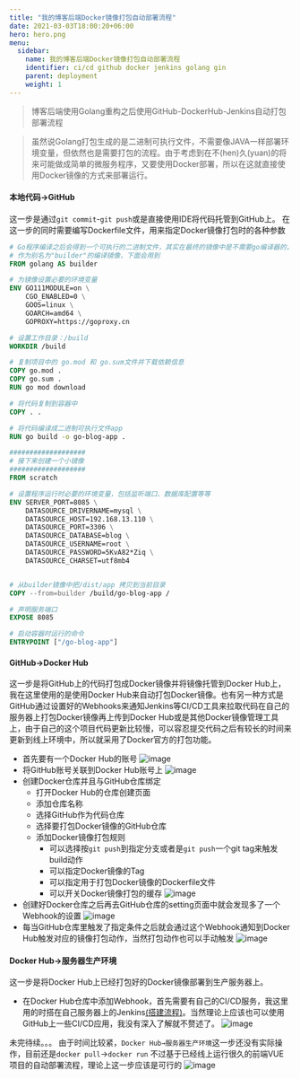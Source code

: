 ```yaml
---
title: "我的博客后端Docker镜像打包自动部署流程"
date: 2021-03-03T18:00:20+06:00
hero: hero.png
menu:
  sidebar:
    name: 我的博客后端Docker镜像打包自动部署流程
    identifier: ci/cd github docker jenkins golang gin
    parent: deployment
    weight: 1
---
```


> 博客后端使用Golang重构之后使用GitHub-DockerHub-Jenkins自动打包部署流程

> 虽然说Golang打包生成的是二进制可执行文件，不需要像JAVA一样部署环境变量，但依然也是需要打包的流程。由于考虑到在不(hen)久(yuan)的将来可能做成简单的微服务程序，又要使用Docker部署，所以在这就直接使用Docker镜像的方式来部署运行。

#### 本地代码→GitHub
这一步是通过`git commit`-`git push`或是直接使用IDE将代码托管到GitHub上。
在这一步的同时需要编写Dockerfile文件，用来指定Docker镜像打包时的各种参数
```Dockerfile
# Go程序编译之后会得到一个可执行的二进制文件，其实在最终的镜像中是不需要go编译器的，也就是说我们只需要一个运行最终二进制文件的容器即可。
# 作为别名为"builder"的编译镜像，下面会用到
FROM golang AS builder

# 为镜像设置必要的环境变量
ENV GO111MODULE=on \
    CGO_ENABLED=0 \
    GOOS=linux \
    GOARCH=amd64 \
    GOPROXY=https://goproxy.cn

# 设置工作目录：/build
WORKDIR /build

# 复制项目中的 go.mod 和 go.sum文件并下载依赖信息
COPY go.mod .
COPY go.sum .
RUN go mod download

# 将代码复制到容器中
COPY . .

# 将代码编译成二进制可执行文件app
RUN go build -o go-blog-app .

###################
# 接下来创建一个小镜像
###################
FROM scratch

# 设置程序运行时必要的环境变量，包括监听端口、数据库配置等等
ENV SERVER_PORT=8085 \
    DATASOURCE_DRIVERNAME=mysql \
    DATASOURCE_HOST=192.168.13.110 \
    DATASOURCE_PORT=3306 \
    DATASOURCE_DATABASE=blog \
    DATASOURCE_USERNAME=root \
    DATASOURCE_PASSWORD=5KvA82*Ziq \
    DATASOURCE_CHARSET=utf8mb4


# 从builder镜像中把/dist/app 拷贝到当前目录
COPY --from=builder /build/go-blog-app /

# 声明服务端口
EXPOSE 8085

# 启动容器时运行的命令
ENTRYPOINT ["/go-blog-app"]
```

#### GitHub→Docker Hub
这一步是将GitHub上的代码打包成Docker镜像并将镜像托管到Docker Hub上，我在这里使用的是使用Docker Hub来自动打包Docker镜像。也有另一种方式是GitHub通过设置好的Webhooks来通知Jenkins等CI/CD工具来拉取代码在自己的服务器上打包Docker镜像再上传到Docker Hub或是其他Docker镜像管理工具上，由于自己的这个项目代码更新比较慢，可以容忍提交代码之后有较长的时间来更新到线上环境中，所以就采用了Docker官方的打包功能。
- 首先要有一个Docker Hub的账号
  ![image](https://ormissia-blog.oss-cn-qingdao.aliyuncs.com/image-hosting/go-gin-blog-cicd1.jpg)
- 将GitHub账号关联到Docker Hub账号上
  ![image](https://ormissia-blog.oss-cn-qingdao.aliyuncs.com/image-hosting/go-gin-blog-cicd2.jpg)
- 创建Docker仓库并且与GitHub仓库绑定
  - 打开Docker Hub的仓库创建页面
  - 添加仓库名称
  - 选择GitHub作为代码仓库
  - 选择要打包Docker镜像的GitHub仓库
  - 添加Docker镜像打包规则
    - 可以选择按`git push`到指定分支或者是`git push`一个git tag来触发build动作
    - 可以指定Docker镜像的Tag
    - 可以指定用于打包Docker镜像的Dockerfile文件
    - 可以开关Docker镜像打包的缓存
      ![image](https://ormissia-blog.oss-cn-qingdao.aliyuncs.com/image-hosting/go-gin-blog-cicd3.jpg)
- 创建好Docker仓库之后再去GitHub仓库的setting页面中就会发现多了一个Webhook的设置
  ![image](https://ormissia-blog.oss-cn-qingdao.aliyuncs.com/image-hosting/go-gin-blog-cicd4.jpg)
- 每当GitHub仓库里触发了指定条件之后就会通过这个Webhook通知到Docker Hub触发对应的镜像打包动作，当然打包动作也可以手动触发
  ![image](https://ormissia-blog.oss-cn-qingdao.aliyuncs.com/image-hosting/go-gin-blog-cicd5.jpg)

#### Docker Hub→服务器生产环境
这一步是将Docker Hub上已经打包好的Docker镜像部署到生产服务器上。
- 在Docker Hub仓库中添加Webhook，首先需要有自己的CI/CD服务，我这里用的时搭在自己服务器上的Jenkins[\(搭建流程\)](http://ormissia.com:13880/#/articleDetail/7)。当然理论上应该也可以使用GitHub上一些CI/CD应用，我没有深入了解就不赘述了。
  ![image](https://ormissia-blog.oss-cn-qingdao.aliyuncs.com/image-hosting/go-gin-blog-cicd6.jpg)


未完待续。。。
由于时间比较紧，`Docker Hub→服务器生产环境`这一步还没有实际操作，目前还是`docker pull`→`docker run`
不过基于已经线上运行很久的前端VUE项目的自动部署流程，理论上这一步应该是可行的
![image](https://ormissia-blog.oss-cn-qingdao.aliyuncs.com/stickers/QQ%E5%9B%BE%E7%89%8720210201233008.gif)

